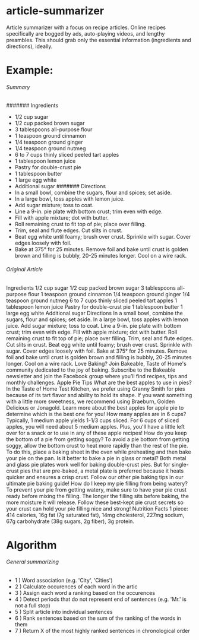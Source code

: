 # article-summarizer
Article summarizer with a focus on recipe articles. Online recipes specifically are bogged by ads, auto-playing videos, and lengthy preambles. This should grab only the essential information (ingredients and directions), ideally.

# Example: 

###### Summary
####### Ingredients
* 1/2 cup sugar
* 1/2 cup packed brown sugar
* 3 tablespoons all-purpose flour
* 1 teaspoon ground cinnamon
* 1/4 teaspoon ground ginger
* 1/4 teaspoon ground nutmeg
* 6 to 7 cups thinly sliced peeled tart apples
* 1 tablespoon lemon juice
* Pastry for double-crust pie
* 1 tablespoon butter
* 1 large egg white
* Additional sugar
####### Directions
* In a small bowl, combine the sugars, flour and spices; set aside. 
* In a large bowl, toss apples with lemon juice. 
* Add sugar mixture; toss to coat.
* Line a 9-in. pie plate with bottom crust; trim even with edge. 
* Fill with apple mixture; dot with butter. 
* Roll remaining crust to fit top of pie; place over filling. 
* Trim, seal and flute edges. Cut slits in crust.
* Beat egg white until foamy; brush over crust. Sprinkle with sugar. Cover edges loosely with foil.
* Bake at 375° for 25 minutes. Remove foil and bake until crust is golden brown and filling is bubbly, 20-25 minutes longer. Cool on a wire rack.

###### Original Article
Ingredients
1/2 cup sugar
1/2 cup packed brown sugar
3 tablespoons all-purpose flour
1 teaspoon ground cinnamon
1/4 teaspoon ground ginger
1/4 teaspoon ground nutmeg
6 to 7 cups thinly sliced peeled tart apples
1 tablespoon lemon juice
Pastry for double-crust pie
1 tablespoon butter
1 large egg white
Additional sugar
Directions
In a small bowl, combine the sugars, flour and spices; set aside. In a large bowl, toss apples with lemon juice. Add sugar mixture; toss to coat.
Line a 9-in. pie plate with bottom crust; trim even with edge. Fill with apple mixture; dot with butter. Roll remaining crust to fit top of pie; place over filling. Trim, seal and flute edges. Cut slits in crust.
Beat egg white until foamy; brush over crust. Sprinkle with sugar. Cover edges loosely with foil.
Bake at 375° for 25 minutes. Remove foil and bake until crust is golden brown and filling is bubbly, 20-25 minutes longer. Cool on a wire rack.
Love Baking? Join Bakeable, Taste of Home's community dedicated to the joy of baking. Subscribe to the Bakeable newsletter and join the Facebook group where you’ll find recipes, tips and monthly challenges.
Apple Pie Tips
What are the best apples to use in pies?
In the Taste of Home Test Kitchen, we prefer using Granny Smith for pies because of its tart flavor and ability to hold its shape. If you want something with a little more sweetness, we recommend using Braeburn, Golden Delicious or Jonagold. Learn more about the best apples for apple pie to determine which is the best one for you!
How many apples are in 6 cups?
Typically, 1 medium apple yields 1-1/3 cups sliced. For 6 cups of sliced apples, you will need about 5 medium apples. Plus, you'll have a little left over for a snack or to use in any of these apple recipes!
How do you keep the bottom of a pie from getting soggy?
To avoid a pie bottom from getting soggy, allow the bottom crust to heat more rapidly than the rest of the pie. To do this, place a baking sheet in the oven while preheating and then bake your pie on the pan.
Is it better to bake a pie in glass or metal?
Both metal and glass pie plates work well for baking double-crust pies. But for single-crust pies that are pre-baked, a metal plate is preferred because it heats quicker and ensures a crisp crust. Follow our other pie baking tips in our ultimate pie baking guide!
How do I keep my pie filling from being watery?
To prevent your pie from getting watery, make sure to have your pie crust ready before mixing the filling. The longer the filling sits before baking, the more moisture it will release. Follow these best-kept pie crust secrets so your crust can hold your pie filling nice and strong!
Nutrition Facts
1 piece: 414 calories, 16g fat (7g saturated fat), 14mg cholesterol, 227mg sodium, 67g carbohydrate (38g sugars, 2g fiber), 3g protein.

# Algorithm
###### General summarizing
* 1 ) Word association (e.g. 'City', 'Cities')
* 2 ) Calculate occurences of each word in the artic
* 3 ) Assign each word a ranking based on the occurences
* 4 ) Detect periods that do not represent end of sentences (e.g. 'Mr.' is not a full stop)
* 5 ) Split article into individual sentences
* 6 ) Rank sentences based on the sum of the ranking of the words in them
* 7 ) Return X of the most highly ranked sentences in chronological order
